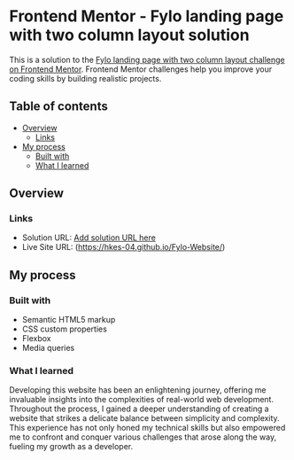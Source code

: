 # Frontend Mentor - Fylo landing page with two column layout solution

This is a solution to the [Fylo landing page with two column layout challenge on Frontend Mentor](https://www.frontendmentor.io/challenges/fylo-landing-page-with-two-column-layout-5ca5ef041e82137ec91a50f5). Frontend Mentor challenges help you improve your coding skills by building realistic projects. 


## Table of contents

- [Overview](#overview)
  - [Links](#links)
- [My process](#my-process)
  - [Built with](#built-with)
  - [What I learned](#what-i-learned)


## Overview

### Links

- Solution URL: [Add solution URL here]()
- Live Site URL: (https://hkes-04.github.io/Fylo-Website/)


## My process

### Built with

- Semantic HTML5 markup
- CSS custom properties
- Flexbox
- Media queries 


### What I learned

Developing this website has been an enlightening journey, offering me invaluable insights into the complexities of real-world web development. Throughout the process, I gained a deeper understanding of creating a website that strikes a delicate balance between simplicity and complexity. This experience has not only honed my technical skills but also empowered me to confront and conquer various challenges that arose along the way, fueling my growth as a developer.
